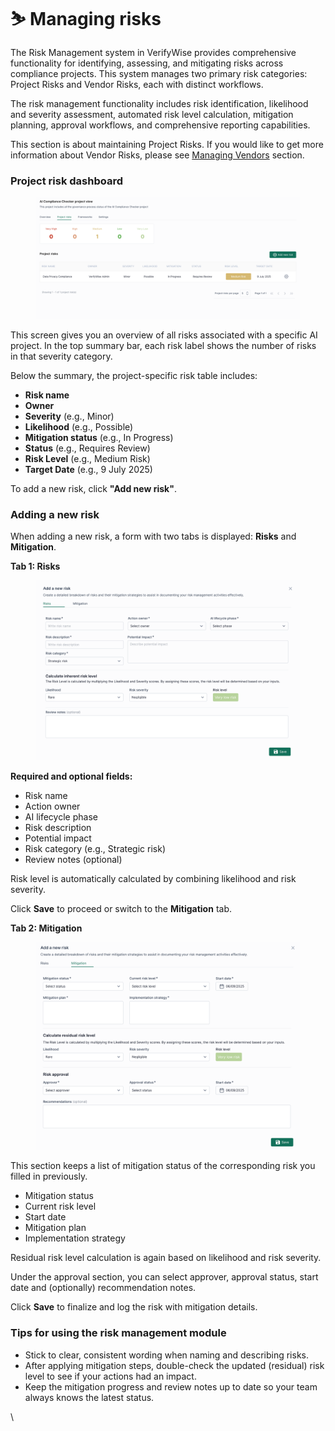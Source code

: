 # ⛷️ Managing risks

The Risk Management system in VerifyWise provides comprehensive functionality for identifying, assessing, and mitigating risks across compliance projects. This system manages two primary risk categories: Project Risks and Vendor Risks, each with distinct workflows.

The risk management functionality includes risk identification, likelihood and severity assessment, automated risk level calculation, mitigation planning, approval workflows, and comprehensive reporting capabilities.

This section is about maintaining Project Risks. If you would like to get more information about Vendor Risks, please see [Managing Vendors](managing-vendors.md) section.

### Project risk dashboard

<figure><img src=".gitbook/assets/image.png" alt=""><figcaption></figcaption></figure>

This screen gives you an overview of all risks associated with a specific AI project. In the top summary bar, each risk label shows the number of risks in that severity category.

Below the summary, the project-specific risk table includes:

* **Risk name**
* **Owner**
* **Severity** (e.g., Minor)
* **Likelihood** (e.g., Possible)
* **Mitigation status** (e.g., In Progress)
* **Status** (e.g., Requires Review)
* **Risk Level** (e.g., Medium Risk)
* **Target Date** (e.g., 9 July 2025)

To add a new risk, click **"Add new risk"**.

### Adding a new risk

When adding a new risk, a form with two tabs is displayed: **Risks** and **Mitigation**.&#x20;

**Tab 1: Risks**

<figure><img src=".gitbook/assets/image (1).png" alt=""><figcaption></figcaption></figure>

**Required and optional fields:**

* Risk name
* Action owner
* AI lifecycle phase
* Risk description
* Potential impact
* Risk category (e.g., Strategic risk)
* Review notes (optional)

Risk level is automatically calculated by combining likelihood and risk severity.

Click **Save** to proceed or switch to the **Mitigation** tab.

**Tab 2: Mitigation**

<figure><img src=".gitbook/assets/image (2).png" alt=""><figcaption></figcaption></figure>

This section keeps a list of mitigation status of the corresponding risk you filled in previously.

* Mitigation status
* Current risk level
* Start date
* Mitigation plan
* Implementation strategy

Residual risk level calculation is again based on likelihood and risk severity.

Under the approval section, you can select approver, approval status, start date and (optionally) recommendation notes.

Click **Save** to finalize and log the risk with mitigation details.

### Tips for using the risk management module

* Stick to clear, consistent wording when naming and describing risks.
* After applying mitigation steps, double-check the updated (residual) risk level to see if your actions had an impact.
* Keep the mitigation progress and review notes up to date so your team always knows the latest status.

\
